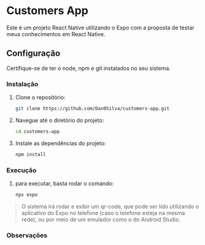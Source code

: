 # Customers App

Este é um projeto React Native utilizando o Expo com a proposta de testar meus conhecimentos em React Native.

## Configuração

Certifique-se de ter o node, npm e git instalados no seu sistema.


### Instalação

1. Clone o repositório:

   ```bash
   git clone https://github.com/Dan0Silva/customers-app.git

2. Navegue até o diretório do projeto:

   ```bash
   cd customers-app

3. Instale as dependências do projeto:

   ```bash
   npm install


### Execução

1. para executar, basta rodar o comando:

   ```bash
   npx expo

> O sistema irá rodar e exibir um qr-code, que pode ser lido utilizando o aplicativo do Expo no telefone (caso o telefone esteja na mesma rede), ou por meio de um emulador
como o do Android Studio.

### Observações





   
